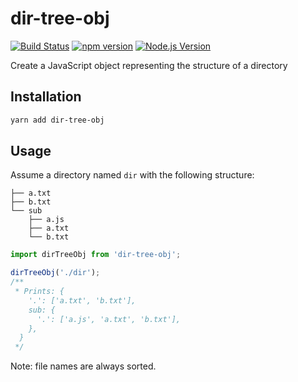 # dir-tree-obj

[![Build Status](https://github.com/mgenware/dir-tree-obj/workflows/Build/badge.svg)](https://github.com/mgenware/dir-tree-obj/actions)
[![npm version](https://img.shields.io/npm/v/dir-tree-obj.svg?style=flat-square)](https://npmjs.com/package/dir-tree-obj)
[![Node.js Version](http://img.shields.io/node/v/dir-tree-obj.svg?style=flat-square)](https://nodejs.org/en/)

Create a JavaScript object representing the structure of a directory

## Installation

```sh
yarn add dir-tree-obj
```

## Usage

Assume a directory named `dir` with the following structure:

```
├── a.txt
├── b.txt
└── sub
    ├── a.js
    ├── a.txt
    └── b.txt
```

```ts
import dirTreeObj from 'dir-tree-obj';

dirTreeObj('./dir');
/**
 * Prints: {
    '.': ['a.txt', 'b.txt'],
    sub: {
      '.': ['a.js', 'a.txt', 'b.txt'],
    },
  }
 */
```

Note: file names are always sorted.

